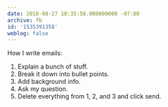 ```yaml
---
date: 2018-08-27 10:35:58.000000000 -07:00
archive: fb
id: '1535391358'
weblog: false
---
```


How I write emails:

1. Explain a bunch of stuff.
2. Break it down into bullet points.
3. Add background info.
4. Ask my question.
5. Delete everything from 1, 2, and 3 and click send.
